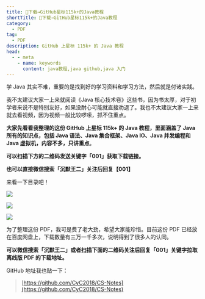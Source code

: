 ```yaml
---
title: 👏下载→GitHub星标115k+的Java教程
shortTitle: 👏下载→GitHub星标115k+的Java教程
category:
  - PDF
tag:
  - PDF
description: GitHub 上星标 115k+ 的 Java 教程
head:
  - - meta
    - name: keywords
      content: java教程,java github,java 入门
---
```


学 Java 其实不难，重要的是找到好的学习资料和学习方法，然后就是付诸实践。

我不太建议大家一上来就阅读《Java 核心技术卷》这些书，因为书太厚，对于初学者来说不是特别友好，如果没耐心可能就直接劝退了。我也不太建议大家一上来就去看视频，因为视频一般比较啰嗦，抓不住重点。

**大家先看看我整理的这份 GitHub 上星标 115k+ 的 Java 教程，里面涵盖了 Java 所有的知识点，包括 Java 语法、Java 集合框架、Java IO、Java 并发编程和 Java 虚拟机，内容不多，只讲重点**。

**可以扫描下方的二维码发送关键字「**001**」获取下载链接。**


**也可以直接微信搜索「沉默王二」关注后回复【001】**

来看一下目录吧！

![](https://cdn.tobebetterjavaer.com/tobebetterjavaer/images/nice-article/weixin-githubxbkdjavajccjyh-26a35c09-2724-4c70-8001-efdfc3a62f25.jpg)

![](https://cdn.tobebetterjavaer.com/tobebetterjavaer/images/nice-article/weixin-githubxbkdjavajccjyh-8ec9715c-8a43-44d8-a546-060cac4025eb.jpg)

![](https://cdn.tobebetterjavaer.com/tobebetterjavaer/images/nice-article/weixin-githubxbkdjavajccjyh-31800094-0b88-42d8-a620-deabe7150e19.jpg)

为了整理这份 PDF，我可是费了老大劲，希望大家能珍惜。目前这份 PDF 已经放在百度网盘上，下载数量有三万一千多次，说明得到了很多人的认同。

**可以微信搜索「**沉默王二**」或者扫描下面的二维码关注后回复「**001**」关键字拉取离线版 PDF 的下载地址。**


GitHub 地址我也贴一下：

> [https://github.com/CyC2018/CS-Notes](https://github.com/CyC2018/CS-Notes)